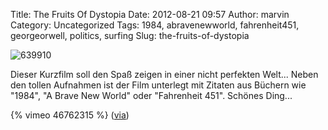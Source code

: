 Title: The Fruits Of Dystopia
Date: 2012-08-21 09:57
Author: marvin
Category: Uncategorized
Tags: 1984, abravenewworld, fahrenheit451, georgeorwell, politics, surfing
Slug: the-fruits-of-dystopia

![639910]({static}/images/639910.jpg)

Dieser Kurzfilm soll den Spaß zeigen in einer nicht perfekten Welt...
Neben den tollen Aufnahmen ist der Film unterlegt mit Zitaten aus
Büchern wie "1984", "A Brave New World" oder "Fahrenheit 451". Schönes
Ding...

{% vimeo 46762315   %}
([via](http://www.korduroy.tv/))


